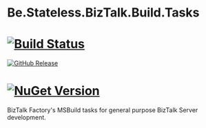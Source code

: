 # Be.Stateless.BizTalk.Build.Tasks

# [![Build Status](https://dev.azure.com/icraftsoftware/be.stateless/_apis/build/status/Be.Stateless.BizTalk.Build.Tasks%20Manual%20Release?branchName=master)](https://dev.azure.com/icraftsoftware/be.stateless/_build/latest?definitionId=666&branchName=master)
[![GitHub Release](https://img.shields.io/github/v/release/icraftsoftware/Be.Stateless.BizTalk.Build.Tasks)](https://github.com/icraftsoftware/Be.Stateless.BizTalk.Build.Tasks/releases/latest)
# [![NuGet Version](https://img.shields.io/nuget/v/Be.Stateless.BizTalk.Build.Tasks.svg?style=flat)](https://www.nuget.org/packages/Be.Stateless.BizTalk.Build.Tasks/)

BizTalk Factory's MSBuild tasks for general purpose BizTalk Server development.
